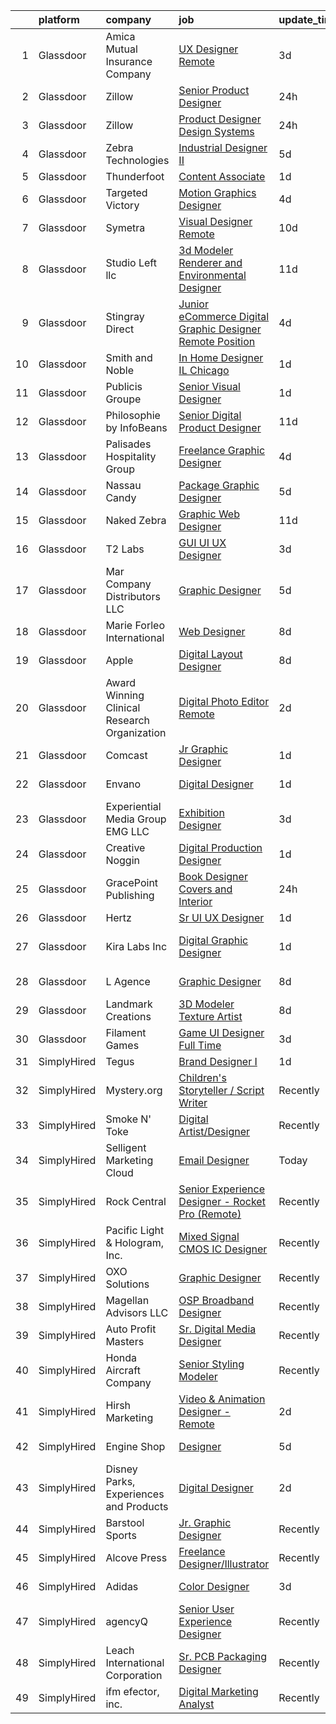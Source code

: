 

|    | platform    | company                                      | job                                                                                                                                                                                                                                                                                                                                                                                                                                                                                                                                                                                                                                                                                                                                                                                                                                                                                                                                                                                                                                                                                                                                                                                                                                                                                                                                                                                                                                                                                                                                                      | update_time   | location              |
|---:|:------------|:---------------------------------------------|:---------------------------------------------------------------------------------------------------------------------------------------------------------------------------------------------------------------------------------------------------------------------------------------------------------------------------------------------------------------------------------------------------------------------------------------------------------------------------------------------------------------------------------------------------------------------------------------------------------------------------------------------------------------------------------------------------------------------------------------------------------------------------------------------------------------------------------------------------------------------------------------------------------------------------------------------------------------------------------------------------------------------------------------------------------------------------------------------------------------------------------------------------------------------------------------------------------------------------------------------------------------------------------------------------------------------------------------------------------------------------------------------------------------------------------------------------------------------------------------------------------------------------------------------------------|:--------------|:----------------------|
|  1 | Glassdoor   | Amica Mutual Insurance Company               | [UX Designer   Remote](https://www.glassdoor.com/partner/jobListing.htm?pos=107&ao=1110586&s=58&guid=0000018156ab78f18ead3ce61fea3dd5&src=GD_JOB_AD&t=SR&vt=w&cs=1_55862be1&cb=1655016487555&jobListingId=1007926834023&cpc=70D6958B2CFB98E6&jrtk=3-0-1g5bamu8nr0i8801-1g5bamu9dj47k800-2c7305d5d3e04e6f--6NYlbfkN0DHNsmo6-l5VPEcn0_qUKkjeVx5zfr-x0vwZbi1T4ZBycdf6Jx9Tpj7qckzafRgtcIsjmn-TscFFB-IG86F17M_sb4snCqogfMYBkucV4L1lAygGDqBt5-cph-doJXodkoZgAZ2ic4E2TQ1vuILfL5dbGSsMLK66x38hbHaXN1IL6kxewnsLr38Yf7hwdUAZcUpSu5hNIu7xgOB0bn0YzJs0_HQD8nZ-WEhVVMotmILZgqopyLUOhr3G67DFFaU2ZBlhRd7SuKpKvr6Hg6JpCskUT0PsQWUhrWXEFiic-THC1on91qGKKYm_Cl9q77DcsiVtkkeAJY5eVhjrMalUW4iQAW9gguVvVnInyKdMmRbn8Ra2KFJbxnFZnAqh9TxKAf-ZhgXZMkdGyzxWXxmmcPWs2Rr8_RtvKQECu4X8lw7zpMomqq90kK2UI7rX6aw84sq0w6Tcov6Uf8o2GzxNsP4JpTIhIpdHpui0wad3Aj2eHAbXucjpkuww2WCJI6IuzmAf7vUtJuQl0dD67se990Zd4LWF65BfKM92LZiILfpc6Tae_sNGJBzl30l-on9OPUjBFD62k1s-W1W-sc5fY5aQY4LEZYuIHM1-TYMwE40WHmi4OetcJzigUZMMQsBtbhuiOlSNw-fvNTfqeBD8tU3r1jFYRVA2PBTtPh8sXS2cgN_xBrKDbrqdA65FTOXwFvBUR1JTOn6DoZwhOHPy1Pcs_F5EHbY0LyfAEV6MCBGd1jneH0Xs46876a6L-fPfaoAGo7D6MW_oUXtfoJC0h6J2VQSR85Y16Q_gfrirjX5gw%3D%3D)                                                                                                                                                                                                                                                                                                                                                                                   | 3d            | Lincoln, RI           |
|  2 | Glassdoor   | Zillow                                       | [Senior Product Designer](https://www.glassdoor.com/partner/jobListing.htm?pos=112&ao=1110586&s=58&guid=0000018156ab78f18ead3ce61fea3dd5&src=GD_JOB_AD&t=SR&vt=w&cs=1_614b9f55&cb=1655016487556&jobListingId=1007933236055&cpc=334ABAF5D42DC775&jrtk=3-0-1g5bamu8nr0i8801-1g5bamu9dj47k800-e496e8acc40d5a6a--6NYlbfkN0ANMurRYyPEXg08u6OamUd1Mvhk-zhFSGYIZgoJR86UvYL2v6MoUqae-sD5DnU21vo-KQkrM1-nxigulcVUp6UcYl08yI5UdNRZZIoboFgVCXFZH-Ur5VCCM-kHCbgkC536mMNcJpfMsoDbDUXEuuapVQkZvN0gLXl-tXLlhyovmB_Y4k2odvE6ApKhSg3u3ujkPC10y1-cxbuELYGjh322zK956bhzFLcXmVYd8XJglzlOWUH_zuPeTrViPgoqLWCcFCGUK9V5ihO1u6Jg--3rzT5yqXDIyTMHnZobl9rHKx77hSUwazEbRalkhv0XqFCGizVqOvzh_kqd0QVKNujyiAYovAmwkc4i5CpNgM11inx8Ysfn463gr4xuMlFP-krhqNk_4UUDTdorJrP1tgKGzcu82YEv65Tn94gnitddZB-N8I65Eh6MzM5_WekH6VlEfl9bgdPPBq3MAoo1B7k6t10AScVk0UzzQiSWjI2RplPiF4TTgt9jbl5pYEpKRzo9oZuYX9WtypzPNinzStXzGP9-bKnp0TaSCv-0ZU9_nLIpToogo5pEf8tVmYYBms1kEUZRScfW9APvZ47Dt63EODHJMVNLU3lXmnbB_6ClL3WBgPQIOya9h6BboRdOSHqZxne4-NbXfgrGpP8fRc8kKBo0PxdXgzehK1_T8P8Z0aEmXtqmz9PamYQvixmQpw98ZNSepvdxmXdVGmU_Fr9ZRssZShjo7RCHJf9p3JgB25GF9c9NwSJ0Q4eBgIXmQMSDAVoAcJjNuuZ3da7wqP-hZiXkg3sNdUPiZN7fZlWsUwWJk9ibJlbeWd1gSTG8o69tCvM-HrDll5PU2OkEdREexxzVWdi_yRMzEtlHu_mat4PfxP9kbmQPfa4GfQGbbTo%3D)                                                                                                                                                                                                                                                                                              | 24h           | Remote                |
|  3 | Glassdoor   | Zillow                                       | [Product Designer  Design Systems](https://www.glassdoor.com/partner/jobListing.htm?pos=117&ao=1110586&s=58&guid=0000018156ab78f18ead3ce61fea3dd5&src=GD_JOB_AD&t=SR&vt=w&cs=1_440e2403&cb=1655016487557&jobListingId=1007933236075&cpc=334ABAF5D42DC775&jrtk=3-0-1g5bamu8nr0i8801-1g5bamu9dj47k800-011a0893a918b1fb--6NYlbfkN0ANMurRYyPEXg08u6OamUd1Mvhk-zhFSGYIZgoJR86UvYL2v6MoUqae-sD5DnU21vo-KQkrM1-nxrgMu7ZC1V04tRcmIkM-s_SFYAMQ6S9JoXSA-FQh8VsK8KsKvvcxWmpJgU6E_bbF80Dim6t-LQronB_Oj0OoKqQszjyeh9vu0rTuUQVt-JGHdF-cJkpi_nlzPRlcaUoLEXaKa_FKZn45KJArDjGFjIjiuZGpfWF2dU-w4staP1-mLnRqc7Vfnv0BDaFtJLCmmEGMSedIly1h-JWwEW7WSBTaClJFqtREGUiVxc5MaUGosJgPx7ttvZucb0_QcSv4UcENaw52ODGW4vGuKNqYvPRfnGqoIDt7oMEcYEyV99NCWnVTVGQfvXqYrqp7HVysTF1_zmS6HFqlIJLGjDRXZ2tMBGxuvyMSNYSHScpLmsSz55jEC8krrtnPE16siIliPIKNkeExAY3qnMaSrYjh2qIBMVwEEsAPzrLCXPy_JZrtqdGiPHIYr64odmb_ihBMalKuN8PDLXpAb0bArIaLbgX1bqas2F8Knqo9kIBO6RE0w_bfg-_DVOg_1KaT_5GbgyBFG11T8nivXaOeXnjTBkJ2ncUzSjSumsmCVU9CLARuf-seKuGwqNTZ605rXWIaxXoPa0V0LP3YWcdGRFK2s_vS9EtGLRRo44LcxGr5R0Qh8qqNfK3EU3bvPZuknHOIJZZOP4tnYY_DtNQ_micLZc-nnqLB6adJvRZdZTtIU6apn1bPQ8jMSDJoRrJxLgx5gxcr1vc_b9bYeRIgWFzrFE9FyO9icLKWHtwVQmsDgWpx-l74oANcK4wyR1hsuNl9Y0DkWt4EoKN043b1FzBYWyLXxCo9yqRDTPC-VxQSa3QAu03wW0ibPPo%3D)                                                                                                                                                                                                                                                                                     | 24h           | Remote                |
|  4 | Glassdoor   | Zebra Technologies                           | [Industrial Designer  II](https://www.glassdoor.com/partner/jobListing.htm?pos=114&ao=1110586&s=58&guid=0000018156ab78f18ead3ce61fea3dd5&src=GD_JOB_AD&t=SR&vt=w&cs=1_3bb10d9d&cb=1655016487556&jobListingId=1007922521797&cpc=009A9C8147DF705D&jrtk=3-0-1g5bamu8nr0i8801-1g5bamu9dj47k800-52a17f0971fb26df--6NYlbfkN0DbNRj7ZxubdVULusN6Keg4JXBqEOj3qVPrKAOufEkVBAXBV9oUrDUHjQSnmAcBVjWRGsgr2AKIJmlT_uvUaGOrMjSwmdN0PnXhwvne_OYOU8PJz_u2WTN_H1MdbdRElWisUrAFPinLrpEOywa-DpkEKe0wruAiCxsa9z8IxEgg-5-MdltlkObYvtjFWrPD-ldzzfUkV32ivzWfixmJt9oG4h08z421zHkYT80Tu4JgFFVx6EK8c77YD_6X4o-hS9sG875tU3L-a0MN1YaVmuVF96ZsC9vyNsoIbg8167_cP-Y_MGWoBPk9D1yb3efcPhYjGFycyD_QDeQDjZWbWOezGY66MQ1tYuEBGDpQ3Jd1p-npggGIg-YWILjPKslihZjEREbAxO-8snRIGoC8jOtddZZN7JR-eO0rP59npW66FwOCN_ytThMTmQil6mQtBGyF7k-OHBAEaY6pxBD9r5rUAu6KrItpQmj8rKpye3gTkmc9GCs6kzanSNdQsvnlK7LrjzwQP4JzVPIcIsRSo_hUTiek4QQQs67hR0uViihKNw%3D%3D)                                                                                                                                                                                                                                                                                                                                                                                                                                                                                                                                                                                                                                                | 5d            | New York, NY          |
|  5 | Glassdoor   | Thunderfoot                                  | [Content Associate](https://www.glassdoor.com/partner/jobListing.htm?pos=109&ao=1110586&s=58&guid=0000018156ab78f18ead3ce61fea3dd5&src=GD_JOB_AD&t=SR&vt=w&cs=1_f22c4900&cb=1655016487555&jobListingId=1007931841418&cpc=FD1C1DA32C38CFA7&jrtk=3-0-1g5bamu8nr0i8801-1g5bamu9dj47k800-62f42ef99e2d38b9--6NYlbfkN0DADIrViP-jcLMruqjCgkvMksueoTQ5-MUjT6nkJ8WHHdfoPgZB6Geja9A4u2Yji6lcFMqFLd8fExCsSiUyIRb47MsFWqj5NDnXeLDlux2ExDbBztpkOtE771d-PUwHTXJtTg7gkEnKJDfWUSMCYFV6oWrbUYPOWiIu-O-6xKaqZY8HGOxVkujxwiPlWUjjADUa42IuhGJX4inEr6BUEhUsqfnTr93wld2Ir6THFjVQaksvxEzWWfqAMYaEgwZX30GJkqYh3uvRR2oGVmcBMGI6q3uB-L9Kex4EgUHbhWfxKpVOTIoHQAPIFOrfEW6gpk1PtlTxNKnF3jeU3cz9i0827oLcYIdO946VCFvxCDcUWAOVhC5VP-8r28nA_5_QVx8AqqbOER0X94wj8Y4KMtqGiHvYOXVr7gEOAeNpd2moHpAAc9hBuQzBsFlDvOH5rPfQ1ozRzZdPG6Kkvfpm7HB0ud7Hzsgp-AfzrtqbY9KPvDW2Q2xPhi_WqgRumm90Q3OuEqum50639xjJ4MN68bdT)                                                                                                                                                                                                                                                                                                                                                                                                                                                                                                                                                                                                                                                                                  | 1d            | Remote                |
|  6 | Glassdoor   | Targeted Victory                             | [Motion Graphics Designer](https://www.glassdoor.com/partner/jobListing.htm?pos=110&ao=1110586&s=58&guid=0000018156ab78f18ead3ce61fea3dd5&src=GD_JOB_AD&t=SR&vt=w&ea=1&cs=1_336584e2&cb=1655016487556&jobListingId=1007923407370&cpc=ABD31432EBADCA3A&jrtk=3-0-1g5bamu8nr0i8801-1g5bamu9dj47k800-744fbf6023b05ce4--6NYlbfkN0DeyJ4CP5CzwT7broxeUwKBt3co1QwKwWitRQqJu2WRZwIvvUV1CfHw8cVOVf8XQY7sasaLfabx62yfqkfir8ppmwN6qMJ_tXtxMzX0BB4X8HACc4P_KTFi7Yn0i_VeVXcQFeZbWeMOFMEK_0FU9oIbRJC4XIzZDaNwbGMdBWmssOnrDrC-ohPvrp01sy68wnb6FtNUkAkdmuzH33XjJHE7UOV5OzW9Nai9r7FJBA7m8iQ8qV-uqz2ZCLhW7h2sEI5bwo-K-WIWKdPZtBneNChuJPOfaet-RT40o0T0-vdOYttqhlDISy2Pte2ZonYgjwYabcR8M34_TZj0lbsxQNGkp6JkwRtdysOc5K1zasJlTLtiGbvBf-lqBaiqY0mQ9_hlRjlXH_7T3-ZZEMRn_-5i2L1g2VrgnHRuMizSzsf0zW8B7D1z-yYS4snNENd_EdJW-CINmbybW_7DX6iasboEh-PS-ib1yBJpkmkHaJypaNB2ZQ8uABpemMcq3HdIr5xJjp0uQClECQ%3D%3D)                                                                                                                                                                                                                                                                                                                                                                                                                                                                                                                                                                                                                                                                          | 4d            | Arlington, VA         |
|  7 | Glassdoor   | Symetra                                      | [Visual Designer   Remote](https://www.glassdoor.com/partner/jobListing.htm?pos=121&ao=1110586&s=58&guid=0000018156ab78f18ead3ce61fea3dd5&src=GD_JOB_AD&t=SR&vt=w&cs=1_b5f099c3&cb=1655016487557&jobListingId=1007910117840&cpc=8795CF9063CD573D&jrtk=3-0-1g5bamu8nr0i8801-1g5bamu9dj47k800-81365151b091542e--6NYlbfkN0DxLmO7NH_YTtLbOIMvJFqJGEF88__vqD2fZF7JxivJ0azNiCTgnfJhqK52DTe9kl3HxAUXSrL2mTd0Ptx5yHlrOP7pNyy_I0DH1ewqAlG-HwrZHUudZdbZdhMuQaE91j7v3Tw7VN79EeVQTmxCsMd4tn55Y-PDa_cgZasr_TwpzNyCTGWBNdsoEKeyzVQPbjJkvdkeyiuKKGHE51PJOc0UonfZUEsa3C7kql6Qanwo8O9SpsmwAImmz5GiYVotuNfA9sM2hdcwus57tzeL7GLOoF0OXZxMMfNVNFmJqRnfGKpKlD92eelttIzXEOBSWmmQ28t9y3tXGJH9BfJEU8xrFzOpmkegtIotRIeZiLaIT9LvkDVknTZgwQyNbUeXm01LMDsIgAKArng8tHxnIeWa2bUdr7YN-Yp2sv7ZPWzrVnVCUKcZ5fnKOfHU8FPfNuVqBcr3DhK-bBxCPsoxfTDxn7lx-t6U-70YpRHVM3cYPgLQznPD2RGTOXO1yXfizUcyE2UWmloPH7v_aAmkMTW8idi6ICDSre1niuBGcf-Iaj_W0mFngjlJeUO3ovz-owujX2fZZB05VQ%3D%3D)                                                                                                                                                                                                                                                                                                                                                                                                                                                                                                                                                                                                               | 10d           | Bellevue, WA          |
|  8 | Glassdoor   | Studio Left  llc                             | [3d Modeler Renderer and Environmental Designer](https://www.glassdoor.com/partner/jobListing.htm?pos=111&ao=1110586&s=58&guid=0000018156ab78f18ead3ce61fea3dd5&src=GD_JOB_AD&t=SR&vt=w&ea=1&cs=1_183e55d2&cb=1655016487556&jobListingId=1007905213516&cpc=4B4B39186BDA197B&jrtk=3-0-1g5bamu8nr0i8801-1g5bamu9dj47k800-607ca0c9906d0e75--6NYlbfkN0B6UOaXkXiN36vFtyTMKOaXx3-lYBCCsVbrqi8d8A3q21I01SzlP48AcJXlBvTD9ZHhFe-_kiC4hp19TdDJw0SNYYtmzKLQf1-mI_dIAFwL5Xk8ltTLuExRPC8wx9bGYDaaX0KMq2zN5vo7lSdZPxg9fnWOUHaDxPkUaJFNVLw6IuZM_hiVPdUlJxRV9NA8KMKADXv_Nt_GqUlpFjvLf39iVyNDhmggRS6sKEbqKrruSbXECCz4DszvV7v_mmJFqUyY0zN574UbSu5BXc9WxN-HM3l23K7TkCfGZE393KnQbMfwf71tbHo0Iv5SXvcmuavMJYtrK58Z8kfAb-IgEMC8zj1DPiukb86f9gEylGH_bkdI4xBB6_KmkuPSRxachpuoBSAlf2thXyXOc6qzLfyHPiUNYmB5cjGVn-VfGvQHCzDN_T9cqy_dTeQ2oFqeGEU5JCy3gLsJVOWH4bfvRlcjJi7rldJxPbU8Qfj0ZZMbXrS9hBOZmVkAt-QjyHgngkUirde3WUtuMcLlkiObMtFJ6J8Z9v6lX2c3l2VStMz4gHn5me0YPlq1)                                                                                                                                                                                                                                                                                                                                                                                                                                                                                                                                                                                                                | 11d           | Pasadena, CA          |
|  9 | Glassdoor   | Stingray Direct                              | [Junior eCommerce Digital Graphic Designer   Remote Position](https://www.glassdoor.com/partner/jobListing.htm?pos=115&ao=1110586&s=58&guid=0000018156ab78f18ead3ce61fea3dd5&src=GD_JOB_AD&t=SR&vt=w&ea=1&cs=1_a6cfd8bf&cb=1655016487556&jobListingId=1007923741709&cpc=334ABAF5D42DC775&jrtk=3-0-1g5bamu8nr0i8801-1g5bamu9dj47k800-ca1309b66b79657c--6NYlbfkN0BhFJ8ddqZb8WQY2A-LeqcjzbfYC2yoFcx2RKsEMgWd6jGlCMHeR7ko2nHT3289qBai5XNC1ViXklPT3WNs2_u7ER1JOGWSYvxJxWskRdie3v46bNpVlxKyU1DIVQXhDtzHDF41iu98h4VRwKzPs6k3Veqtu8F_3ZVz8m1fz8iC-3euLieDQOUjgPFw16-zL97E33sTaUJ7jjB__ECCOFASU1VgQHdGGIk2YjLjgikQ2WsWKu3OVvhGZ8-SDCO2tO0m1wnOiAFT_mW85BKl7bhQtkV1eKbxRDWu-P2EPn_H1UcGfoXdEx2OvcwoXfEandhA-BMGi7a74A4xYIkzqlm11XCH7w1qIZrhUs9PNkF_V1bHuPXXWVH6rX2bGG19R3Q1VwFK3C-_S4YqlZTfh83RaCGyg4oJd5NgfxqiwYIedi9twKI-zTHvMA59hPNxf_qIEJ1wROtrBi3DDzzCWV44IaJvRLQI8eAurmLCscxvRlWuTX3_vU6sRPPvIPCnxTs%3D)                                                                                                                                                                                                                                                                                                                                                                                                                                                                                                                                                                                                                                                     | 4d            | California            |
| 10 | Glassdoor   | Smith and Noble                              | [In Home Designer   IL  Chicago](https://www.glassdoor.com/partner/jobListing.htm?pos=108&ao=1110586&s=58&guid=0000018156ab78f18ead3ce61fea3dd5&src=GD_JOB_AD&t=SR&vt=w&cs=1_4d6af6d7&cb=1655016487555&jobListingId=1007932782145&cpc=85D4E989D68E6247&jrtk=3-0-1g5bamu8nr0i8801-1g5bamu9dj47k800-d3ee63123b31525b--6NYlbfkN0DiteVzwxKt5XpbO_HNFaH6bkoVIZagt5NsnjO-JWf9hk1ZW0LtFLMjJiuDdyyw4s9mLnul8vusLfOE6mQJrPoIORgGevHEnkPUIH9jJrH2s27m_EGbvCoeRdCxfxJkLHUyASjuTxvlGHwtbl3iRz95T_-yYbMPe9ouh_jZ6_QdQ5JVvIeqbX6lg960euOE7ejRIfgaM-O-t3YaP9Yj-HdKNMKtj8NQaQRIQCE5L8wLENkfiBXt9TgRSCCmPbhD-OpnDAVDrevzqbdAuU3Ui30TF7aKH-rJuJwHr_PTEZ5BN-In-o94wPKw5UEzeRxqdI9hf52A0E6D74CXsAz1w_p4XZWuQCCTW39EfOdcl37UAOqG8pLH67pEHKi6l3ByUNKQRhBTq1vWAw3Uf0IwbuaTe1CRYi_oTK9-FE27b8c6__s9KPlgXfRb77zg2nxe9Mx5uFwDUU9PufLEg0dEgaZZ4jYTtYkKti4m06JpsCO8cQ8lMV9Ijz5wEaCEXlkrvEUnsURDH6hiu-z2_L3oTPutaEnnR7-8FdI5nSWuO8iNupIUup8pfg4xZynnmbIQcQeJppN7dYLSr9tdhTGJgKltYBoAIzfuUGx16JWnh8N740tmJ7D_EuXDk1to_iqtUMTEsgBpR_rbD9__rpZWkNKCqxBuGcevoLMzQx1PUAcnnYD_5vH3E_0addp98yXj44DR90C_9s9Q70iZeFurF6ADAbjLdGWF5rYdvTCTReCQDPYaFXdMjRyeZi1k0fZPnyYOZbwatgo1Dy376y6RP3ljv46JOrQHkwTXPR7gAtZbDE1RQ4hWsk4nZ0GZgNFgvLVhVFQwybYHn-wpIdgPK_oW6hJyO-1IVcdQELr3NSYn-SR15M5d-heWTDddkBExtyK8m-gGANKkAq-ib8j6VOJ-8vwKhKVkSW4ht2rpa2KKaHdaAWklEXNN)                                                                                                                                                                                                                                     | 1d            | Chicago, IL           |
| 11 | Glassdoor   | Publicis Groupe                              | [Senior Visual Designer](https://www.glassdoor.com/partner/jobListing.htm?pos=104&ao=1110586&s=58&guid=0000018156ab78f18ead3ce61fea3dd5&src=GD_JOB_AD&t=SR&vt=w&cs=1_d69346c7&cb=1655016487554&jobListingId=1007931991006&cpc=90C4CD7F4113B630&jrtk=3-0-1g5bamu8nr0i8801-1g5bamu9dj47k800-4c7b52e2b5f1f889--6NYlbfkN0D_XFSRfOpY7hhzl86VUrgfgdzYRVdqdkK81Ka1OFk9uvbkATakQEdFwrYHTgh9OVz712v7yAXo1AV8SnCzlHf6NEeBzOJdOFCrUrnsA7esnbY3mtWAv6wXNSw77MbcD_GS82vh_p0QYqjPcT0bdbyOLHXZMoHa_d_7c-dsNbHQXntpkv9LjRsRgnvz3lgkAQ3PfUPSZ_ityd7WNRT-DZRJTJ3s-1-Uk9EpkCqvlFh_RqvePNpamVrAf85QtvR1pICWLy6rYJr7GQ02i0do_UgEkgXPBYxdtsmLzOCPk-7bxHNX5gw1t0sXSMXGJDOuklb8zV9mxp7D56bRvz-3JZzbaeylrqKxhn49IOcMBVq5CnkrA25qZscoRUpF8Ar5jfAocOtpdItNaWvrj0l6P0bkDKXoQRBHkCjR6SCOy78jwVb0IAEtGVclj14FR8OtgfMyfmg3kR4zAbuXEgFBNJaGA0rkiJIXtRZPlhYRBLOrlMtnGeA42YwiV7JTiZLaUzViKo_IMc2w11u0hRnw0L3cPQasLn20P75kGdLavw_vxgz1AAhRazA4nqEGQmsV-UrFSzgcWDUrQBIAnNKkCINE)                                                                                                                                                                                                                                                                                                                                                                                                                                                                                                                                                                                                             | 1d            | Chicago, IL           |
| 12 | Glassdoor   | Philosophie by InfoBeans                     | [Senior Digital Product Designer](https://www.glassdoor.com/partner/jobListing.htm?pos=124&ao=1110586&s=58&guid=0000018156ab78f18ead3ce61fea3dd5&src=GD_JOB_AD&t=SR&vt=w&ea=1&cs=1_ef7f467b&cb=1655016487558&jobListingId=1007907174777&cpc=7F6F94E2229B3AB5&jrtk=3-0-1g5bamu8nr0i8801-1g5bamu9dj47k800-11d7df0bc424287d--6NYlbfkN0CxNHn9w-jtTWe_RZttFxaIHe43K21EFyXUp6qq9_pyzrZZY9ivqOpdBrjA5zne8Z4XuJv17ljC7zTTe_54BfR9zMGsuut9wA2QO7VS_U1kFAD8TzewTEoddWreZzTg-8MxS-fbAi6tKUCfbEQiGbtBV4yz-iBw08WJYG5TjsHowXtb2PlmpMk5_939xuErRoXRkQV_5LkPD77R6FEArawd8C9X9TruID5Txvo69NQvO9Gf1bHzUH3ifK4_UbhCzlB91zyE7AThzUe-0N4edSlswDR-_BmZOD67LwjcVpdY39gl-KwZl9NtGRcbBPxlH-Sl_0qc5PbjRobeV_ymJQOdjHzkBJA7LFsTVI4La9NsSf0eIqQtG1VeEs5ULqmq7IdsoOcX08MCSMsIR2x-3zO-EN2NjDpoSeIkKEy2k0zfm48PZ7W7EU3Nqlc_XYki8ae5iMfKICyb8_frH4c75guswxe-48GoFjQIkDILQifhuyn0Wsmj84JMCHEkk8ANOaT5hCGGu_5sig%3D%3D)                                                                                                                                                                                                                                                                                                                                                                                                                                                                                                                                                                                                                                                                   | 11d           | Remote                |
| 13 | Glassdoor   | Palisades Hospitality Group                  | [Freelance Graphic Designer](https://www.glassdoor.com/partner/jobListing.htm?pos=105&ao=1110586&s=58&guid=0000018156ab78f18ead3ce61fea3dd5&src=GD_JOB_AD&t=SR&vt=w&ea=1&cs=1_87084025&cb=1655016487555&jobListingId=1007924335698&cpc=8795CF9063CD573D&jrtk=3-0-1g5bamu8nr0i8801-1g5bamu9dj47k800-b405e2b8cd644ee1--6NYlbfkN0D-dciPH9-XlgGA_QM7HOrLqMY4F-XGjrsbE9eoo8PYvzP2YlhXXoN_7sRlTygH8jXsHW9AhhAerFGXSZzjzXUL-2FMcYLGfFffhRGLPR6A8Cxyaq-mxTzdhVDhKA4ZrfrYplTarPFPEoWbiFJaS0BgSMr4lpI52QJ-872kShdPl5U3VQOKBkvAVJDfmwkKnyNM1H8fw8n6DQrLsURT4oPX8-Bfew1qICPtssDFVLORgjChxGMKEmKQwVYWsiGa4IJgV1dhsJKkBi097fCuIWgCWe9xnPLGd2l41QOSNkGnJGoT8OxViBcu6ysSxebH9_7ecu_Ow1jBBF-kJXl5hbwWh3LTRcNIAnqMGgpqVvNGARfTPlZxBXaKG_-jJyR6L4RCLpMl9GHfgzn6fY0ppsyVsN7-wkSavORvPhOQTgT9jALsoV0rzO3CYH1uxuuhF3tg0Z83LwUQwQEHn6d1Y46a4b2u9Kf60ntOlu8aLFttSzyoayr3F9RzOfocUyN0FCw%3D)                                                                                                                                                                                                                                                                                                                                                                                                                                                                                                                                                                                                                                                                                      | 4d            | Remote                |
| 14 | Glassdoor   | Nassau Candy                                 | [Package   Graphic Designer](https://www.glassdoor.com/partner/jobListing.htm?pos=119&ao=1110586&s=58&guid=0000018156ab78f18ead3ce61fea3dd5&src=GD_JOB_AD&t=SR&vt=w&ea=1&cs=1_caa1a131&cb=1655016487557&jobListingId=1007920863799&cpc=07D58528F3898F33&jrtk=3-0-1g5bamu8nr0i8801-1g5bamu9dj47k800-6f79245cc840d023--6NYlbfkN0DdXCyICXvsKlMKBVu2wrjP4QzM4LY4A1iLdQTs-B3snIwHexhsnoQSQv4x8WC4n-wwhQuR__CHBWsmWU4C7bN7zm_vOiNzFwhbRf_vfopHclB6qCH6XkPywB2yo-WBOKAKv5baLr3vADMQ6Pk5Kc0dyT4oDl6USjbnm0YPMfuxiEwEhbUUNJjk9oG6o_za4PiU8p0oLgYCqb9kXNx1hoLA_FG0OHHV5c20oAT4O_7I8e65FgMQV5Z1mt9B90nIdupJcYV7ABfb84oAIazeQVMwoo7V_5ginc2c8pa8O_sQZIRTLemrr2NCqorvAMCOV-Yz253mmX8HFNBnn3O1AyZLUpl51mFyuETggy4OLn4jzEuNnNM_D-Ug8QzBHYyn3jWxENCDIamlGEov0mNXufvczdr2D_oGRy8IFUkBcxf0Y5JQP4tEGVF6Au3ERs8TbyZ2VduI-2DpxllyzBrWxFujYki1spROD4bxHm-0wSwGJbVmQLhRGpiwdcIWiJAQo3k%3D)                                                                                                                                                                                                                                                                                                                                                                                                                                                                                                                                                                                                                                                                                      | 5d            | Hicksville, NY        |
| 15 | Glassdoor   | Naked Zebra                                  | [Graphic   Web Designer](https://www.glassdoor.com/partner/jobListing.htm?pos=122&ao=1110586&s=58&guid=0000018156ab78f18ead3ce61fea3dd5&src=GD_JOB_AD&t=SR&vt=w&ea=1&cs=1_3bc3d536&cb=1655016487558&jobListingId=1007905711899&cpc=BCC169F53084E245&jrtk=3-0-1g5bamu8nr0i8801-1g5bamu9dj47k800-40ac539eeaed2c23--6NYlbfkN0Bh6p9u-EK8606nG7yp3dkmneIyoXZLycDT9UedbxShmX3AiCLT1fusmDBs-igVHe8rIBuEfFrhYXfeqSbsw6YHAtRLEid5dUlYibT4d_uQ2jIaXUx10NDgzchi15pZSk2rsamQooVQkxozudoXeQWWlinIxqCmlntVNOJMmz7Ute3wNfFsV5x93-wmYkPTFhqRRCeF2c0ix0AbnOpfmXMcRSO6w_0eM9SFyYitLB6rf2mJhtK1ddsXnlk8ykrhIZ-xoybnNY5l1_FM3SBqJori3PR4Yo_syOfmRP3iVSMWmJpw3rN_eWntD6508o3JT_w8Zk50x82UzwnYkPid1_10-C8F_67ihibw594OEvqKztBcT8hy8grVXo1wZL1Hd_fhogsiPmS07Kwp9tKemFre0XgL9LUZt09X13U4oEQ1dNlg_yUcI6C9NZFkRysVp-K_DiwzspazQMLHkpAq7JTaAQ3-sc8YypwoMAucApZ40KMDZUG94ms-2HOK_Lfu8ko%3D)                                                                                                                                                                                                                                                                                                                                                                                                                                                                                                                                                                                                                                                                                          | 11d           | Los Angeles, CA       |
| 16 | Glassdoor   | T2 Labs                                      | [GUI UI UX Designer](https://www.glassdoor.com/partner/jobListing.htm?pos=125&ao=1110586&s=58&guid=0000018156ab78f18ead3ce61fea3dd5&src=GD_JOB_AD&t=SR&vt=w&ea=1&cs=1_7bfb441b&cb=1655016487558&jobListingId=1007927015310&cpc=84DBBAA61F05C438&jrtk=3-0-1g5bamu8nr0i8801-1g5bamu9dj47k800-88fdad46afa941a8--6NYlbfkN0D2W1O6DpjgqM5t-Ytd4rWfN7zm7KgZNT6v4xi380-TNoafG_tUEkKvJdXorb6VoYSE6sjVX1kUCkmsNuH6WCf5kO5Gs5uD9UVjt-nV7YkXjbodDSuQRyGQsosBRGhih3WcdfQltN15nJROO-E6KuzdoSIxQvmOdLaL6hSdVz9Aa1WRUbnTPubpWb-OPiRXltwvVh-mYvMdw9Hz245cdy0wXz71L00ujU-emC2HHIjMStL8qDZgdbOB66-jiHAmaGxV_wTiwAipFJT2ESAxmff60WAlHFYwNytqHGam25igRQhAo8uwCGwJurexdXYeJEz-pROylt4Qbr8eDuVg3akV9bv93B5FwXp-B8gs_R_8mAwK35FLU3PHGpqewwOAE9BoIuN7E3ilXqM9rsUKs_leu7UuvTpDhuALT0zRvQEBr7kyYcjGpgm2v55945YqPhq4O_qzYVogyBOOEOK4excX)                                                                                                                                                                                                                                                                                                                                                                                                                                                                                                                                                                                                                                                                                                                                            | 3d            | Remote                |
| 17 | Glassdoor   | Mar Company Distributors LLC                 | [Graphic Designer](https://www.glassdoor.com/partner/jobListing.htm?pos=128&ao=1110586&s=58&guid=0000018156ab78f18ead3ce61fea3dd5&src=GD_JOB_AD&t=SR&vt=w&ea=1&cs=1_58f64365&cb=1655016487558&jobListingId=1007920570977&cpc=D69957E0862862E0&jrtk=3-0-1g5bamu8nr0i8801-1g5bamu9dj47k800-76a6afa8365e9994--6NYlbfkN0BuK0311c7vUPqM1Ej9wiYGsIUESVvRUEXzIkyXwSkhpJd7kheEh0XaAdlfnRHrjoJAuQKyf-bsui2qEAg2QUDPuNzlsrEcXzFAOTh8xMPSswEYBti8n5U_qpZN6br5MAx4Aleb2xhihpT5Vkw7kn4_Pd5M1-yIiRieDVDpH6WZec2qdrBt83DUkF_V9TTe65sID5GOrQnXX2dgJVffEuvZH7cs39un3QuqFpzdqb-VombZcLrebWRs_WOUJ78Bf42nmxruLZ0_q3pQmpHF00jViMHl6lvILSmG1iuLBCmH4ICF1HEpZQZMqrhkH4FC1AVcNMl6Gab28prEnOxO1dDaqAHJt9sryDy5zocJdrXtqUAZv2NaqlBXYDlXzVlleXvmeAg7QIapnVX_C8VTcz-PW4oUnQA-TddAGLKf5gSyVKFZ1g0l-THQUkAHlDKcOlqe7WmzP6UBErVWawMsUmYJRs6yZ-_UPlrOlufju8QhIysM4h_xQmRYDtrwI-hLb_0%3D)                                                                                                                                                                                                                                                                                                                                                                                                                                                                                                                                                                                                                                                                                                | 5d            | Miami, FL             |
| 18 | Glassdoor   | Marie Forleo International                   | [Web Designer](https://www.glassdoor.com/partner/jobListing.htm?pos=120&ao=1110586&s=58&guid=0000018156ab78f18ead3ce61fea3dd5&src=GD_JOB_AD&t=SR&vt=w&ea=1&cs=1_6243b26a&cb=1655016487557&jobListingId=1007916283261&cpc=1160948BCBA38B5B&jrtk=3-0-1g5bamu8nr0i8801-1g5bamu9dj47k800-a431f5d2a1b7c4ee--6NYlbfkN0AqZDkx-m1zqulF81xMSZcJTWFEThc8jDvNB3qzXnif1ITyr8PUL2rKgSPydsmG3JHC7xTA-C2Hg35JU9U2-Tf2ZItmI1rjEE0l3dXMQOAAdOvdES74SB6ji38gii_DUZ_fZ-inw0KZDjw5n9Nn-mG6P7FSJ2ikH0SadDT-0lHciMu_PsRCBgTsGXdlsK1MlwEEyreMtW28xTmnYJViyw80BJlhcPUWMy_llM6jHvrRGwoOKwMDx7OT2qP0yhYypiVmiTr9lmNWjYIX487KxmspzF_nkZI1rE6mC4Ap0u3MHhVXZOxAzYlanu-kNF3YDmgz_Jnwq6fPeDbH2_N2VW40NurgeC8ZXK_2XNCu1fFi2XFwOg0-DhjYNE7IdCaq6amcYvb4tz4h6cev5MzCHhsRboVZTTQEDHBVA4H3R_wfFCpO8kINwb1R2y0CN9uViZrfYwRvlzBhiVeQj8aFeNHSm5ljYCPUQwTnoCwR4tBs7_tQ6af8up5u)                                                                                                                                                                                                                                                                                                                                                                                                                                                                                                                                                                                                                                                                                                                  | 8d            | Remote                |
| 19 | Glassdoor   | Apple                                        | [Digital Layout Designer](https://www.glassdoor.com/partner/jobListing.htm?pos=129&ao=1110586&s=58&guid=0000018156ab78f18ead3ce61fea3dd5&src=GD_JOB_AD&t=SR&vt=w&cs=1_2b689e72&cb=1655016487558&jobListingId=1007917019051&cpc=FAE5E775D180B2FB&jrtk=3-0-1g5bamu8nr0i8801-1g5bamu9dj47k800-c520aa992acd1e58--6NYlbfkN0BvKrLyj5gPmtZO9T8euul8TCxuuKNOtzRJOomxnwSEodTz2Bc-sPZlMlNbJQ5kKAuamD8E0y8fiQ_BD6IcFtJu08ttNGgmiZgEpfrjs443fymBtW6afyIzJJ0BDRLoWMy5oGikw9aKaYgZ8OhnsHuMhtizuGnnw9ccfgwJKAjOCQxdESdFJ4JrvMr7n-_aIZiJ0LPz9kNtMsEHoBFR0jZIX_Ma9H90IAd8xgSJsiOPVuCAfQ2wJV05qtoiVhb_3Wk15vl4_6MhiOxcMBX-W2zlNxOqgr6aoUUKOWehOT3hqMkPOwUyjjY07WswJA6P1HI_KVXK6Uouy3WjyZKwLTOeOEwA3wxsL1E1jJsYpn4iHCze4KEyLhG1IX1_8sp6ZiuegvliTdSILnFsWk97I2Gki0wGhpeufWKu-0QcKVHe5ZEEnXZrt70oyokqDpUw-ArJH8CWPtj61IG28Ar0aGdHXOTtzEeCiB2AZElYZkA73teq8yoYKoWCY_bg9bVXmSK22EHfPXShRtXyOLpGSoTOwzSse1nURgdbVCoukK9CcMRjGaXm3RgLrZIPxxK3U5TtePsuuRraa7OvfT-N-mSGcVSismnL1pFKkJzPLl-PJs-aVAV1uSssrgva1Hk6b7Z_pDivKNhiTyuPBrnzJVuJnwbqidZiZ1my5Hv4H0pBKgOb6RW6nM-3cldPsGncQMhe4sqRdbvOJ0esKt6RT4ByD1oCLQseRXeMoeKIng_KAmJqfgsyqEbCpcwAPVQhOENxOgP-7TZjS7HbaIC6MAB9U7x-a4PKR9Sj42SOvRwfWV6WJNroft5l3EHvhBBKpy9E-XEl9tB2yzI9q4nLg4Mabt4w54GGjA_VqF1Cmwjc_Cw2jTcZc1JMGiH2uh-dR7LeN4thgsfHTLloV_vn198VvDkV68C3ncyJhlc_F-38nySuU4nP0Af6CtFsZh2LB55KuZC6PhW7d7gevKZCOHdN)                                                                                                                                                                                                            | 8d            | Beaverton, OR         |
| 20 | Glassdoor   | Award Winning Clinical Research Organization | [Digital Photo Editor  Remote](https://www.glassdoor.com/partner/jobListing.htm?pos=103&ao=1110586&s=58&guid=0000018156ab78f18ead3ce61fea3dd5&src=GD_JOB_AD&t=SR&vt=w&ea=1&cs=1_5ddbe6b5&cb=1655016487555&jobListingId=1007929812117&cpc=FD56AAAF1899B499&jrtk=3-0-1g5bamu8nr0i8801-1g5bamu9dj47k800-4ab914fe9358335e--6NYlbfkN0AFCFO55fpwWo6oa9JKI3JcI2oWVPcccBj9Y6s5O2226Dvh15T1RmiKUF6Bkk2Tk4Z1zj08VMb-cWy29wLjmyI7fihmKbSatpEK4saQtmXgJ0a1cT3hXEwRAwTzvYn-bicy5FSbgjaBAz7orn_2cP01uBNT3nLvHg1xnfnO1hV3qII3BK0ZjWZvncapP0uPHzrL5jkwr9WefhAH1FqW9sBMijyWY7X6yOMQK5yTdbDMBDr17HSRiBAO7z11r65-pVzU8gNotmAj1eYNmyxgZ69-KC-MffaOyaZHLfVMFxjkr4qxdlGKgyc5EImd8_VpY1DkeMzOw9SUoQrtTVYCiMV5-VSWqnYq1t_4pGB_hCp-tLVSjzRcCP-TpCjUZbq0VNahNkSVeHz5dbm7o9tLUbNo4jkHiHkpRNHPNhZTH0vNIJ3tWdRIQUwXXSj4lwuS15G3D3dJBkx7f9JAHHxLBvTV2AzWoAwJsDWk82aoZBkf3OvAPjQsoGgMYfRF1F6pN248aUfGYWqFvAgD4N0jsAcQ)                                                                                                                                                                                                                                                                                                                                                                                                                                                                                                                                                                                                                                                                  | 2d            | Remote                |
| 21 | Glassdoor   | Comcast                                      | [Jr  Graphic Designer](https://www.glassdoor.com/partner/jobListing.htm?pos=116&ao=1110586&s=58&guid=0000018156ab78f18ead3ce61fea3dd5&src=GD_JOB_AD&t=SR&vt=w&cs=1_58cfd47c&cb=1655016487556&jobListingId=1007931329171&cpc=334ABAF5D42DC775&jrtk=3-0-1g5bamu8nr0i8801-1g5bamu9dj47k800-1e67329c1b33979b--6NYlbfkN0Cj-KmZPsf9w80C8b1WzNVrlanjD2SXJjxuCbUWHsXPZiC6FTruxIcdQ1dQznPtbQSV1b3xhXTZBcpqCXw5G3MqR-fmWmWcHJoczFrcuOjIjjmqsLapSga1BnZMiyGW5IJTjnLY2TcMI6ZYBHxDpb0G6UDJHRlJOlPOPaDYyFotI5P1IPXEyu7sRe-o26hKUwL240Q1BpAXbnT0-qtpy4H5OjaSCfUV9nznUQ2iHbByOw1vkeMsaECsW03N-7n8FrXzSbalKYDLbzRO8Pt3l8uuD8OlAs0QDpi33iMHgDSflL-lvDwkytqLDt2Rv798PxA6Xvg-zpP_eGGHEm7aUbr1wi9sll4niFFs7azJg02_cW8a75zgfHOT6zfVmt9xVW-a2QdyuUTXaWYMuX6iYrwX3tExNdg8WiPzZagjk8v1foMSsNqWNzcPwoLxcd89KAXimTCQ2_L1X1xi_PuW4VpkLC6jDlrYMGEo8YsCCRElNu5orxPEvRtpdy3yK83QpZMWKcud23NHuFuKHMqUxoRtZe0QEaEjIh3TYDTc0hqRkbBJ5s36gkN-HA3TEJMkzzbqY4B7Qm_m3lQey12zOih37WCVZTrzXZOpzTTFLd1sgDc1Uj_WePhpHT3CW4QZ49U66OMlflccv0h6f3wsVVdZV3X6t-85DM2KNHjsJWsfsvF-MUrACnNGpK8ogP7p8aMy6hOk2aaZ5h6gEF258McFuP8Fj56ymQZNubHnDeWz7qhgSlN62rW4mTZWOME0Bx33uHvVpYuxAd3wLebiGH635nBNs06xrQVvgk7gf1SxsrQ4RISdOHYB4sxVYEhanXQZixluiIXtY2ISLPvQKAQVnw_2ytxRci8F6Lx_eL7jx1pQ9dTZzFV8iTapAbTzt7Wpn-vMMP7I7htQQBUhNHgZNKHCAayOn7VqZZe2anQPDN0kgLsAEr5O23WcArS47ymPo2UYAa4E9dJHGMVMRFalaGsd6R5aBPBXfsNshZiA329Oks9Lp05norRFqjo-H9yUNDvD97TjQF0hfK5ddRC5nk1amznEtWy-xtxUQraTRjWBy9YwnEkyMtG60lAUQEaBKhy24_A3gjDmKu9Bm8sSUAln6fyuk7AKFmRH-eZhfA_7OlAGu3P3WOowAZEraoSsF9tm5umoTpLGaGZM5xHXekaSvJ652i4%3D) | 1d            | Philadelphia, PA      |
| 22 | Glassdoor   | Envano                                       | [Digital Designer](https://www.glassdoor.com/partner/jobListing.htm?pos=126&ao=1110586&s=58&guid=0000018156ab78f18ead3ce61fea3dd5&src=GD_JOB_AD&t=SR&vt=w&ea=1&cs=1_b28fff02&cb=1655016487558&jobListingId=1007931910501&cpc=545C0D17DAD7ABB7&jrtk=3-0-1g5bamu8nr0i8801-1g5bamu9dj47k800-a3232e758a2b3087--6NYlbfkN0A6SEPA0oo19F7urbcMd9ffGBJoCGMMG6NttwjNpEa_fFjBqUGybIpFAHbJw-VbQFq9hsF-X5Cfg2gSmgQ5ZnAtHwVQItnTTTVAPki-nIHyGxGZBaEOqyv1xkpCr2OviqWyikIM8rplQFCBh51WEnuMAVC5GtQGSag8w2B5kp9EX_ijQ2g3eyGTe28RC2NUJeIEAxTQCGw351QbCVeBxbDlOXz3X5-JgyEUQ0JBSx7oXYKbeGtkyRanjDT2CZpuX70Pqx47OMPY0WuBDHoTylupN-r6n8__SRpeQKowCkN26nJRSB1UYvy1UIngcEmoJ1fWzZeRtR4MBKKNlWgvKr62eIrgfOZc915EzQetzlFD9DNGDufO6G9QbcoOsoW_Vve-ZA11MtXShLX15ScBh6oLf8JDypHxKfKt-WA0A3oXcXDI6XyZeJtP-jgVp1Xue6XMd_OyRFKjBYmwuveB908CPICz7ObSSMGXodMEe1o3ZRWi4Q3ReLldyPA0wZ1p219If8c_vj8DQg%3D%3D)                                                                                                                                                                                                                                                                                                                                                                                                                                                                                                                                                                                                                                                                                  | 1d            | Green Bay, WI         |
| 23 | Glassdoor   | Experiential Media Group  EMG  LLC           | [Exhibition Designer](https://www.glassdoor.com/partner/jobListing.htm?pos=102&ao=1110586&s=58&guid=0000018156ab78f18ead3ce61fea3dd5&src=GD_JOB_AD&t=SR&vt=w&ea=1&cs=1_a68e5e54&cb=1655016487554&jobListingId=1007925989422&cpc=7FA2BCC6CA7CFB05&jrtk=3-0-1g5bamu8nr0i8801-1g5bamu9dj47k800-a6d8193b30f55bff--6NYlbfkN0DWtRa9NJfjQIs4MWRRqD4F41esfMsK79cV24t80VXfzWoIWo7wDhVmyZUnlRQS_-iGMlVLOPf2zmP-Kd9d0C9acLE_yyMGRN2rLe2LExMIcAG917M7rpynZGD-r-EMD6N2smUNAgWb6TDtpTxWjhoz_AJSxAtej0D2KcjQr32Ka-491Xun2sU_CXB2PqRhHj3M372wFNiXX7VoYwnDRTg1OYqaLR0s-YrIKnSV6mkFDHMhWjfoEJqUnXaW0IWpGfcS9aPek-lu40pmI90aypPgs1lmvNEzUqNrgzTWdZ0CNye0JevBelYeqolTEcdle5FL-pBMjWQexYBvQdiY1WbFydK80ERQqslStBwhuAtfHcZx1e8CT3f7LRYA9CU7hrRLoyDHG10Ljk5G1kFBmqN4mgHaBQ1E_dpT8nPSzIwHUy4-Kxv9gjPRjUSTQfLNFsjFe6YIpGXJH5fJueXxtVfKOjambxHhKKKxD9WH38wZcjZzoB3kzZcISh3rhljwzao%3D)                                                                                                                                                                                                                                                                                                                                                                                                                                                                                                                                                                                                                                                                                             | 3d            | Peachtree Corners, GA |
| 24 | Glassdoor   | Creative Noggin                              | [Digital Production Designer](https://www.glassdoor.com/partner/jobListing.htm?pos=130&ao=1110586&s=58&guid=0000018156ab78f18ead3ce61fea3dd5&src=GD_JOB_AD&t=SR&vt=w&ea=1&cs=1_04c0eb1b&cb=1655016487558&jobListingId=1007931551073&cpc=217C45A42544DB93&jrtk=3-0-1g5bamu8nr0i8801-1g5bamu9dj47k800-614ad39380c7643a--6NYlbfkN0BK9GXDcakwdiqmeo8o-2GvkYnmPkq7xevAHdeF_847qgEqLohpJSeRYNK2TKS5SuOtexv5_EMMtQGC0GR62CGMIIMkuR6UsDSxaOs9kv9iVjkGs0GAJWxTT77lNPR6ltFI-8QOAZdGbifd-j1lU0zf2XzTBS7InCpFk1bOjs9AXZzEDbZEfb41wP0T9kzBQ6ihE8KAI0LzHsThTEjQTwRecM2h1sg-b2a4uaVmyDJGzFnHYJEAvwmvewy4_mCx0plGn9zdUb6EfvUVMcEgetNftjKmm1Yly_xaot5yAGYk1rzjUhg7SQbFaoCX2lxWMShyzaotZ47v-rzmBEuDsRRBZ9p-dNZxytOUx-NYODqnYv1GGc-ar5HDrb0ebRt1aTRMhHyK1SgLwCG1Gz4AhIHNLYvRfmGMLblxAKv018SOcYahOTnBTOLpP_qUt0va-VKUNftbCg_1GK44ssqajK8gUbl6I4XZGrPNa0_WQsT6CQ%3D%3D)                                                                                                                                                                                                                                                                                                                                                                                                                                                                                                                                                                                                                                                                                                       | 1d            | San Antonio, TX       |
| 25 | Glassdoor   | GracePoint Publishing                        | [Book Designer   Covers  and Interior](https://www.glassdoor.com/partner/jobListing.htm?pos=123&ao=1110586&s=58&guid=0000018156ab78f18ead3ce61fea3dd5&src=GD_JOB_AD&t=SR&vt=w&ea=1&cs=1_14cdb2cf&cb=1655016487558&jobListingId=1007933048125&cpc=D69957E0862862E0&jrtk=3-0-1g5bamu8nr0i8801-1g5bamu9dj47k800-8e55ce4f77cc7c91--6NYlbfkN0BOLlQisbHhhkSLGUgwfTmGBTBoA6OEPQNXBF3UHRb1imKGXylcjSjtTtw3QTu6OeIwG2EymfKjYKCzE89Dd1HFojnVVDweY6GyUHF0k-BlKrWEZGRYc80Db0fxjHpFlPQSfTx3dhqQOkq-WmcL08BMLvFRsSK9BJRoXCUOgyq24VPK9OJe18CiA_rHjgFk4GP1f1pGykcJYH9FIN2FU4-wgGXKCJWVSZRNqeWZf3TByWilsZEhmmNEdTTIJS403AOtHZ3sv3H5DsULemX2JyDXdBKBdQUSfFRKFQXDJo5R0Y08QKShBTIJHePBzLmrp89V4qXZre5ikHsNo32NOZvB_7IU9n8dTV33ufHWeoa48XFTEAdiTRv2Z9BYzpX0DFgQNezPawopOdxbUElgm3cIbp2JyiB3tQPfebYS9cSwg1-sV0UJ8r0FqpZK6u6Q07lg2DqZ0-eRhoYrBmgngW4Y90Z9GGUrK2e9s0P57Bo3hO73bnZw0GD1I_qFfTUgrWGQcrCuHuXthg%3D%3D)                                                                                                                                                                                                                                                                                                                                                                                                                                                                                                                                                                                                                                                              | 24h           | Remote                |
| 26 | Glassdoor   | Hertz                                        | [Sr UI UX Designer](https://www.glassdoor.com/partner/jobListing.htm?pos=127&ao=1110586&s=58&guid=0000018156ab78f18ead3ce61fea3dd5&src=GD_JOB_AD&t=SR&vt=w&cs=1_637cfca1&cb=1655016487558&jobListingId=1007931060618&cpc=14D5209370AEC984&jrtk=3-0-1g5bamu8nr0i8801-1g5bamu9dj47k800-91b98a7888c7aea1--6NYlbfkN0CY2bW1_UrvxrGosjvcoJFNB3pSLD1pqDJ9L6Rrokobn6ynFDR-KCNFxJ3UiXUWyM3bx2P7d30Z8wqWMXrvSsZ-VcU7rHb9Kc4t1hdOPdBE6_VjqsWwY2qvAENG8PFlrGdgYzHkOvrJTd6uf59CC-JRBoWU6lO1HpSrTWj8UD7XHpFBUmXrJ0zwarM1PAhOHVIQystibcT57D3TNPqqbdzLZtSbqFD7RFrf0wjDcJDqFLpSxzy68138UfS4t8-E5NOcGuvibb1qcmmhutPGNzjcBqvIeCa2SiFmjdwv7EsutwiG7b2qa6J91t_hcC_DLmJpnvOoWtmUgEdxnpWmd13gkOQAVpkOL_Ep5CLKfw9_cVKnIf6WACIZPfQ3W2B0HdjQF8WE-7OfX8ahJmJqgXsoxo6UsT_zlnbKsklnnrh-1icGF7mqlR14dS0r5mXGItRGA5yyE-qZPs7FAoi2vxaXXrT7Lt4K66xaI8izJcCHKzoNqiLbLC_muXep1-lMs4g%3D)                                                                                                                                                                                                                                                                                                                                                                                                                                                                                                                                                                                                                                                                                                    | 1d            | Estero, FL            |
| 27 | Glassdoor   | Kira Labs Inc                                | [Digital Graphic Designer](https://www.glassdoor.com/partner/jobListing.htm?pos=101&ao=1110586&s=58&guid=0000018156ab78f18ead3ce61fea3dd5&src=GD_JOB_AD&t=SR&vt=w&ea=1&cs=1_ef7ea35c&cb=1655016487554&jobListingId=1007931714607&cpc=24589B7DFBADF147&jrtk=3-0-1g5bamu8nr0i8801-1g5bamu9dj47k800-63078f9b61017978--6NYlbfkN0BTy4Vq3kUv-8E8fBOrhZt-7WJQYqv7u2ur6JnxlE7nq7GY3159wawRaio2Pp8omUcr9Lx8JUMP4X07zfv0R2bw9vVs8Ycj5ClVsoZgw6UTP7ZqXSzOlaDkTvUkFdVl67eYaB4dLL1bCcZN1qht-oShhHpg4hPlYLi66gPTsUCXwJ5I0-p5Opdo2sqv1Csg0mVMVMbsGPWUP3_3v5SgQGCCYlfGJ1i2C2UkQWFe2KEqTMaSAHK4BJ6tzTAUmbRdrXLYEWPSI1kxLllfqobmB57Diel1_3p9WXzkH7xdEg2J7DnLW_b3hjtCWzVfoyN_wyxy9mGB7kNoJvFfkGmQKcFaOEUD2PS23MouIQqoa84dkUhrlu87EOueW6TqZSEqe9T6yIGK0TWs1HGs5-pWzEhkyLlV-aNptk8Bk9AvGnuJBbu20X1ud-Ypw6UqTAEZPYoveri1lnS_9f_07-h7rftSgsMP6_rsPqPs-5xppOTc_YiDfJNStNm6z1JZIvY7iK9LXRwyJDrWow%3D%3D)                                                                                                                                                                                                                                                                                                                                                                                                                                                                                                                                                                                                                                                                          | 1d            | Fort Lauderdale, FL   |
| 28 | Glassdoor   | L Agence                                     | [Graphic Designer](https://www.glassdoor.com/partner/jobListing.htm?pos=118&ao=1110586&s=58&guid=0000018156ab78f18ead3ce61fea3dd5&src=GD_JOB_AD&t=SR&vt=w&ea=1&cs=1_08fca4c5&cb=1655016487557&jobListingId=1007917261802&cpc=8D52E76475A7E842&jrtk=3-0-1g5bamu8nr0i8801-1g5bamu9dj47k800-53291431ae71bed8--6NYlbfkN0AMnEJBY6TEG4CGNkTqurcu9hf8bWit8P8cFPSCrAvF-0b5PBduL9E7tGc_aYLB8RNiOk0KzXxFo6gzIEeMcAvUAN9lEkFndrbDNQkhFFd2wBzkOsvH0FHon40CTiHIE7FOulfHvnPpb4g0wVsc0IpjrQA5YeBShtHTjGm4kM5bdEbLU9vQqnzgsEkgHyw9fF7tfRBgwvU7R5bk7KDyFCqlFLIhlBcKPg8PDIxVzzwhDlWAkm8vfurrKt1kgoX3XGDEOXddcrNSnSHK84VJ8WgKbClIxwBwque0SAtxNm2p4sfbbIg4veqcxblj9o1sqGAoVWh3cwVLuTrqeKZME8jRkbSAOlwyW6ewyl52xyeTY6y_P-m_bb_raOLbbMJqtNzl3aWzlHZO6NB6j6oud_E0LgNj9M1G4PG1DnNQOgpgZmdGSKuZb9gDcBtesotTwrGIvhABDWZ9DwLb9R1gQNz8fOwIu0kUOSYQhsAg4lq2slda9w06PG_1ar1kDX2ywaI%3D)                                                                                                                                                                                                                                                                                                                                                                                                                                                                                                                                                                                                                                                                                                | 8d            | Los Angeles, CA       |
| 29 | Glassdoor   | Landmark Creations                           | [3D Modeler   Texture Artist](https://www.glassdoor.com/partner/jobListing.htm?pos=113&ao=1110586&s=58&guid=0000018156ab78f18ead3ce61fea3dd5&src=GD_JOB_AD&t=SR&vt=w&ea=1&cs=1_9c395967&cb=1655016487556&jobListingId=1007916460431&cpc=5E31031E1AFF45A7&jrtk=3-0-1g5bamu8nr0i8801-1g5bamu9dj47k800-9812aedea1a70628--6NYlbfkN0BaiSqzbBllinSSxAjk_JEgYkN4UpkwTQomeSoEigJEZp6Gp4r860JxzrUnom1oRDzmVlLapL3n0NfWKOXicnnd2vfxlZF1G4eAZv_8Q53quySZFEJbQkAzDxGVv37diVlkuqh_7VVwQF_DyA0kYoxwJB-Ehdyrlt9rl0oRSMzE6fp2Cwlij3xr9B8YEnG8E1Gifs-Xz0nk-jaSYkUPNWGXj525ZZUHHGD7wE5HsapFUFYkOe8OJT5p5CH3Rksfe76YhbK9xbskTYEaOMnyuzflLdV2_3AAISOrWBw9OB9entdMkZOf8gGSpBid6qUSLfc0G2Cixj0uxETdEECFNetXxXHWV375bPz91vdcBXt9OdOfEaophrmS48aH_JRNJL_DDDnkK49ykWuA2JwfTu8weTTS2E56p8Be2RnkAoMpisg2cWt6vyIjBY6MFZ5hJioxRW0TaUN8bARcpjGSfDUR9NqilRzlcUWqUGM1NHa_iwb3Ulg-o1rzC_NLbvIsmb4%3D)                                                                                                                                                                                                                                                                                                                                                                                                                                                                                                                                                                                                                                                                                     | 8d            | Bloomington, MN       |
| 30 | Glassdoor   | Filament Games                               | [Game UI Designer   Full Time](https://www.glassdoor.com/partner/jobListing.htm?pos=106&ao=1110586&s=58&guid=0000018156ab78f18ead3ce61fea3dd5&src=GD_JOB_AD&t=SR&vt=w&ea=1&cs=1_a9ae81a9&cb=1655016487555&jobListingId=1007926667899&cpc=3164FDD6030E246B&jrtk=3-0-1g5bamu8nr0i8801-1g5bamu9dj47k800-5741f9704e3fa8b7--6NYlbfkN0CIHMGocNKd5hoXLwwKXhS247lQakt22NtwViB8HW65UO_fRUkh-j7Og1M8k5VNV9rYplI4LJe9i7ed3Kmy23rbClFjac3rCags56SL1kJCIrYQichaQUGDB8kNDj1U_zqYlK7mbJnHBhK4jTqTofAnaxL0YVR1u6q9U8_vkCS7BryN6jYcYPvT-IbV29XCIljEA3qTkPJlQTF0XLWth5E_NWqrr9fTT5qQ1CC9wa2OdA256TjvmtuwLqGLZ_bO77SbTaGqF2Osps0veV1oaUeGCMK25tNkzzDE96HYFackr33BrSy4iKyyf4Z5umHH0_4Jg46qj3bUQ-x0_WH0ICXgphYbkHXfNsTptbO1RyCxdq31IUgv5Qp4eb0dbzA3f14mz4RPIfyPwCeDJ9TzU7V2mDSbtpsrG6iJbCaYCi82wUb0VHG36jfygPm24A7HvrJLhoH724x-dvDck0t1iXNa)                                                                                                                                                                                                                                                                                                                                                                                                                                                                                                                                                                                                                                                                                                                                  | 3d            | Madison, WI           |
| 31 | SimplyHired | Tegus                                        | [Brand Designer I](https://www.simplyhired.com/job/blHaUNye2Xyy6Lnl4keJEYWvAJoJEkkk6AqlBtcqBaXHmKrVEGnd-g?q=digital+designer)                                                                                                                                                                                                                                                                                                                                                                                                                                                                                                                                                                                                                                                                                                                                                                                                                                                                                                                                                                                                                                                                                                                                                                                                                                                                                                                                                                                                                            | 1d            | Remote                |
| 32 | SimplyHired | Mystery.org                                  | [Children's Storyteller / Script Writer](https://www.simplyhired.com/job/Nd7PuuNHc-pKqmP3ZC7zl7HB0GiMkH1yD8UCn7avarLhpJQcIJJFfA?q=digital+designer)                                                                                                                                                                                                                                                                                                                                                                                                                                                                                                                                                                                                                                                                                                                                                                                                                                                                                                                                                                                                                                                                                                                                                                                                                                                                                                                                                                                                      | Recently      | Remote +1 location    |
| 33 | SimplyHired | Smoke N' Toke                                | [Digital Artist/Designer](https://www.simplyhired.com/job/Tu4pSeguLPVhaIZTneVgUQydFdy2yC9TOE3ilWDHvg9gwyjUL6vNmA?q=digital+designer)                                                                                                                                                                                                                                                                                                                                                                                                                                                                                                                                                                                                                                                                                                                                                                                                                                                                                                                                                                                                                                                                                                                                                                                                                                                                                                                                                                                                                     | Recently      | Remote                |
| 34 | SimplyHired | Selligent Marketing Cloud                    | [Email Designer](https://www.simplyhired.com/job/16xIPkUlilSAhRPZMZ8YurnTYmLWVHiO44qVpPSCmGaXx9VJSTaTKg?q=digital+designer)                                                                                                                                                                                                                                                                                                                                                                                                                                                                                                                                                                                                                                                                                                                                                                                                                                                                                                                                                                                                                                                                                                                                                                                                                                                                                                                                                                                                                              | Today         | Remote                |
| 35 | SimplyHired | Rock Central                                 | [Senior Experience Designer - Rocket Pro (Remote)](https://www.simplyhired.com/job/WFOQFrw2mphynW-NsIpy91iE8xWR5Lm0fNy65Uhq_2M__KiA2xz0ow?q=digital+designer)                                                                                                                                                                                                                                                                                                                                                                                                                                                                                                                                                                                                                                                                                                                                                                                                                                                                                                                                                                                                                                                                                                                                                                                                                                                                                                                                                                                            | Recently      | Detroit, MI           |
| 36 | SimplyHired | Pacific Light & Hologram, Inc.               | [Mixed Signal CMOS IC Designer](https://www.simplyhired.com/job/Sc4ydI-Y5NpOFOEUqhWztzjvzWmwyfMMewgYJXukJHdQGI01Wzwkiw?q=digital+designer)                                                                                                                                                                                                                                                                                                                                                                                                                                                                                                                                                                                                                                                                                                                                                                                                                                                                                                                                                                                                                                                                                                                                                                                                                                                                                                                                                                                                               | Recently      | Los Angeles, CA       |
| 37 | SimplyHired | OXO Solutions                                | [Graphic Designer](https://www.simplyhired.com/job/BXUyWLRJM5GqlXxmpwBw-g_A_qs7M6-f7IDZTvQqqHxFROKtKw3p1Q?q=digital+designer)                                                                                                                                                                                                                                                                                                                                                                                                                                                                                                                                                                                                                                                                                                                                                                                                                                                                                                                                                                                                                                                                                                                                                                                                                                                                                                                                                                                                                            | Recently      | Adobe, AZ             |
| 38 | SimplyHired | Magellan Advisors LLC                        | [OSP Broadband Designer](https://www.simplyhired.com/job/ciuxo51gbko7GffD52DKo4UpAg6AQGeZqyURjzVjvA0YPEL1oa4Oqg?q=digital+designer)                                                                                                                                                                                                                                                                                                                                                                                                                                                                                                                                                                                                                                                                                                                                                                                                                                                                                                                                                                                                                                                                                                                                                                                                                                                                                                                                                                                                                      | Recently      | Kansas City, MO       |
| 39 | SimplyHired | Auto Profit Masters                          | [Sr. Digital Media Designer](https://www.simplyhired.com/job/9UQfh1p558RdO_uM8_28SHexgv17MFg5hNd5cEXFB4KD3ECcbjCoGQ?q=digital+designer)                                                                                                                                                                                                                                                                                                                                                                                                                                                                                                                                                                                                                                                                                                                                                                                                                                                                                                                                                                                                                                                                                                                                                                                                                                                                                                                                                                                                                  | Recently      | Littleton, CO         |
| 40 | SimplyHired | Honda Aircraft Company                       | [Senior Styling Modeler](https://www.simplyhired.com/job/7Hu6rnNaK1PKgfKgkg3BLxq900k-PdcH53uMM-1J62mp7uKpJTxsEg?q=digital+designer)                                                                                                                                                                                                                                                                                                                                                                                                                                                                                                                                                                                                                                                                                                                                                                                                                                                                                                                                                                                                                                                                                                                                                                                                                                                                                                                                                                                                                      | Recently      | Raymond, OH           |
| 41 | SimplyHired | Hirsh Marketing                              | [Video & Animation Designer - Remote](https://www.simplyhired.com/job/ENuUJBI0ouam3mBKgG-cTLxIeqyPYSmqyAOr3iWQ9K4oqD7rA6qH5g?q=digital+designer)                                                                                                                                                                                                                                                                                                                                                                                                                                                                                                                                                                                                                                                                                                                                                                                                                                                                                                                                                                                                                                                                                                                                                                                                                                                                                                                                                                                                         | 2d            | Remote                |
| 42 | SimplyHired | Engine Shop                                  | [Designer](https://www.simplyhired.com/job/TvHh0zV3Okc93twkWbnB9jDEu7ikRonxGLZX8ZRr8Z_Ctzq7n8kZVA?q=digital+designer)                                                                                                                                                                                                                                                                                                                                                                                                                                                                                                                                                                                                                                                                                                                                                                                                                                                                                                                                                                                                                                                                                                                                                                                                                                                                                                                                                                                                                                    | 5d            | Manhattan, NY         |
| 43 | SimplyHired | Disney Parks, Experiences and Products       | [Digital Designer](https://www.simplyhired.com/job/R5DpjOEJkwQlhqDq1pP8hmL14k7LDoTfNP5cZF5RnOIX4zxomBy6lA?q=digital+designer)                                                                                                                                                                                                                                                                                                                                                                                                                                                                                                                                                                                                                                                                                                                                                                                                                                                                                                                                                                                                                                                                                                                                                                                                                                                                                                                                                                                                                            | 2d            | Orlando, FL           |
| 44 | SimplyHired | Barstool Sports                              | [Jr. Graphic Designer](https://www.simplyhired.com/job/Y4FCpe7Fk3ePIjx5rtw8GJ_lcqAQ7NjV6HkHug89DeJmbte9xR8fEw?q=digital+designer)                                                                                                                                                                                                                                                                                                                                                                                                                                                                                                                                                                                                                                                                                                                                                                                                                                                                                                                                                                                                                                                                                                                                                                                                                                                                                                                                                                                                                        | Recently      | New York, NY          |
| 45 | SimplyHired | Alcove Press                                 | [Freelance Designer/Illustrator](https://www.simplyhired.com/job/NFPOnORXu61AwCEsRn-lJr_s0fZ_cbKUmLO_BOEuhEuZwGrhey-t1A?q=digital+designer)                                                                                                                                                                                                                                                                                                                                                                                                                                                                                                                                                                                                                                                                                                                                                                                                                                                                                                                                                                                                                                                                                                                                                                                                                                                                                                                                                                                                              | Recently      | Remote                |
| 46 | SimplyHired | Adidas                                       | [Color Designer](https://www.simplyhired.com/job/nWEi7gjnEzv3WeQxrcnTh1nkFkJxQetl9q7yiaDdX_jUJjFayXOp8g?q=digital+designer)                                                                                                                                                                                                                                                                                                                                                                                                                                                                                                                                                                                                                                                                                                                                                                                                                                                                                                                                                                                                                                                                                                                                                                                                                                                                                                                                                                                                                              | 3d            | Los Angeles, CA       |
| 47 | SimplyHired | agencyQ                                      | [Senior User Experience Designer](https://www.simplyhired.com/job/cIDtvicOoH53aMYEP0Ljm-akwv5PTKqGSpFWDKdyocaD4666RjrRkA?q=digital+designer)                                                                                                                                                                                                                                                                                                                                                                                                                                                                                                                                                                                                                                                                                                                                                                                                                                                                                                                                                                                                                                                                                                                                                                                                                                                                                                                                                                                                             | Recently      | Bethesda, MD          |
| 48 | SimplyHired | Leach International Corporation              | [Sr. PCB Packaging Designer](https://www.simplyhired.com/job/CY_L3ifU6jHJIruCEt2By_gDJBLASOEM4rp4V4wOYWCvOYRfJANygg?q=digital+designer)                                                                                                                                                                                                                                                                                                                                                                                                                                                                                                                                                                                                                                                                                                                                                                                                                                                                                                                                                                                                                                                                                                                                                                                                                                                                                                                                                                                                                  | Recently      | Buena Park, CA        |
| 49 | SimplyHired | ifm efector, inc.                            | [Digital Marketing Analyst](https://www.simplyhired.com/job/--RWj789ux0Zjc2qfugye1VIT5qocEEqPlOEnp_eOf_tRrjvVmNLuA?q=digital+designer)                                                                                                                                                                                                                                                                                                                                                                                                                                                                                                                                                                                                                                                                                                                                                                                                                                                                                                                                                                                                                                                                                                                                                                                                                                                                                                                                                                                                                   | Recently      | Malvern, PA           |